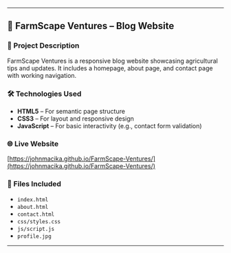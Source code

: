

---

## 🌿 FarmScape Ventures – Blog Website

### 📄 Project Description

FarmScape Ventures is a responsive blog website showcasing agricultural tips and updates. It includes a homepage, about page, and contact page with working navigation.

### 🛠️ Technologies Used

* **HTML5** – For semantic page structure
* **CSS3** – For layout and responsive design
* **JavaScript** – For basic interactivity (e.g., contact form validation)

### 🌐 Live Website

[https://johnmacika.github.io/FarmScape-Ventures/](https://johnmacika.github.io/FarmScape-Ventures/)

### 📁 Files Included

* `index.html`
* `about.html`
* `contact.html`
* `css/styles.css`
* `js/script.js` 
* `profile.jpg`

---


